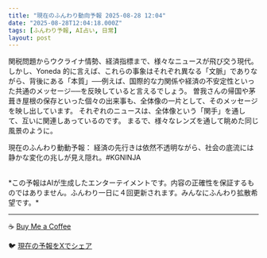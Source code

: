 ```yaml
---
title: "現在のふんわり動向予報 2025-08-28 12:04"
date: "2025-08-28T12:04:18.000Z"
tags: [ふんわり予報, AI占い, 日常]
layout: post
---
```


関税問題からウクライナ情勢、経済指標まで、様々なニュースが飛び交う現代。しかし、Yoneda 的に言えば、これらの事象はそれぞれ異なる「文脈」でありながら、背後にある「本質」──例えば、国際的な力関係や経済の不安定性といった共通のメッセージ──を反映していると言えるでしょう。  曽我さんの帰国や茅葺き屋根の保存といった個々の出来事も、全体像の一片として、そのメッセージを映し出しています。  それぞれのニュースは、全体像という「関手」を通して、互いに関連しあっているのです。  まるで、様々なレンズを通して眺めた同じ風景のように。

現在のふんわり動動予報：
経済の先行きは依然不透明ながら、社会の底流には静かな変化の兆しが見え隠れ。#KGNINJA

<br>
*この予報はAIが生成したエンターテイメントです。内容の正確性を保証するものではありません。ふんわり一日に４回更新されます。みんなにふんわり拡散希望です。*

---
☕️ [Buy Me a Coffee](https://www.buymeacoffee.com/kgninja)

🐦 [現在の予報をXでシェア](https://twitter.com/intent/tweet?text=%E7%8F%BE%E5%9C%A8%E3%81%AE%E3%81%B5%E3%82%93%E3%82%8F%E3%82%8A%E4%BA%88%E5%A0%B1%3A%20%E3%80%8C%E9%96%A2%E7%A8%8E%E5%95%8F%E9%A1%8C%E3%81%8B%E3%82%89%E3%82%A6%E3%82%AF%E3%83%A9%E3%82%A4%E3%83%8A%E6%83%85%E5%8B%A2%E3%80%81%E7%B5%8C%E6%B8%88%E6%8C%87%E6%A8%99%E3%81%BE%E3%81%A7%E3%80%81%E6%A7%98%E3%80%85%E3%81%AA%E3%83%8B%E3%83%A5%E3%83%BC%E3%82%B9%E3%81%8C%E9%A3%9B%E3%81%B3%E4%BA%A4%E3%81%86%E7%8F%BE%E4%BB%A3%E3%80%82%E3%80%8D%23KGNINJA%20%E7%B6%9A%E3%81%8D%E3%81%AF%E3%83%96%E3%83%AD%E3%82%B0%E3%81%A7%EF%BC%81%F0%9F%91%87&url=https%3A%2F%2Fkg-ninja.github.io%2FFunwariyoso%2F)
